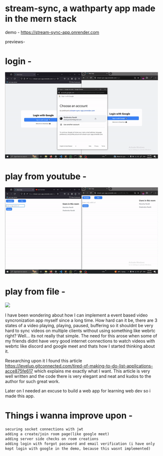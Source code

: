 # stream-sync, a wathparty app made in the mern stack

demo - https://stream-sync-app.onrender.com

previews-

# login - 
![](https://github.com/taketec/stream-sync/blob/main/previews/login.gif)


# play from youtube - 
![](https://github.com/taketec/stream-sync/blob/main/previews/youtube.gif)


# play from file - 
![](https://github.com/taketec/stream-sync/blob/main/previews/file.gif)


I have been wondering about how I can implement a event based video syncronization app myself since a long time. How hard can it be, there are 3 states of a video playing, playing, paused, buffering so it shouldnt be very hard to sync videos on multiple clients without using something like webrtc right? Well... its not really that simple. The need for this arose when some of my friends didnt have very good internet connections to watch videos with webrtc like discord and google meet and thats how I started thinking about it. 

Researching upon it I found this article https://levelup.gitconnected.com/tired-of-making-to-do-list-applications-acce875fe617 which explains me exactly what I want. This article is very well written and the code there is very elegant and neat and kudos to the author for such great work.

Later on I needed an excuse to build a web app for learning web dev so i made this app.



# Things i wanna improve upon - 
    securing socket connections with jwt
    adding a create/join room page(like google meet)
    adding server side checks on room creations
    adding login with forgot password and email verification (i have only kept login with google in the demo, because this wasnt implemented)
    
 
